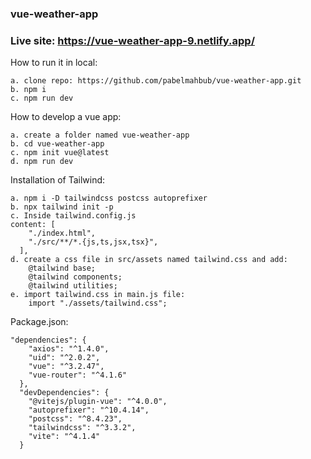 ### vue-weather-app
### Live site: https://vue-weather-app-9.netlify.app/

How to run it in local:
```
a. clone repo: https://github.com/pabelmahbub/vue-weather-app.git
b. npm i
c. npm run dev
```
How to develop a vue app:
```
a. create a folder named vue-weather-app
b. cd vue-weather-app
c. npm init vue@latest
d. npm run dev
```
Installation of Tailwind:
```
a. npm i -D tailwindcss postcss autoprefixer
b. npx tailwind init -p 
c. Inside tailwind.config.js
content: [
    "./index.html",
    "./src/**/*.{js,ts,jsx,tsx}",
  ],
d. create a css file in src/assets named tailwind.css and add:
    @tailwind base;
    @tailwind components;
    @tailwind utilities;
e. import tailwind.css in main.js file:
    import "./assets/tailwind.css";
```
Package.json:
```
"dependencies": {
    "axios": "^1.4.0",
    "uid": "^2.0.2",
    "vue": "^3.2.47",
    "vue-router": "^4.1.6"
  },
  "devDependencies": {
    "@vitejs/plugin-vue": "^4.0.0",
    "autoprefixer": "^10.4.14",
    "postcss": "^8.4.23",
    "tailwindcss": "^3.3.2",
    "vite": "^4.1.4"
  }
  ```
